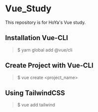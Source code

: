 # Vue_Study
This repository is for HoYa's Vue study.

## Installation Vue-CLI
> $ yarn global add @vue/cli

## Create Project with Vue-CLI
> $ vue create \<project_name>

## Using TailwindCSS
> $ vue add tailwind